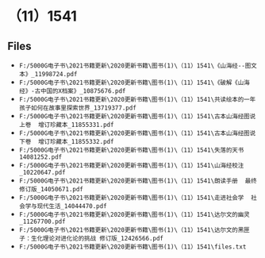 # （11）1541

## Files

- `F:/5000G电子书\2021书籍更新\2020更新书籍\图书(1)\（11）1541\《山海经--图文本》_11998724.pdf`
- `F:/5000G电子书\2021书籍更新\2020更新书籍\图书(1)\（11）1541\《破解《山海经》-古中国的X档案》_10875676.pdf`
- `F:/5000G电子书\2021书籍更新\2020更新书籍\图书(1)\（11）1541\共读绘本的一年 孩子如何在故事里探索世界_13719377.pdf`
- `F:/5000G电子书\2021书籍更新\2020更新书籍\图书(1)\（11）1541\古本山海经图说  上卷  增订珍藏本_11855331.pdf`
- `F:/5000G电子书\2021书籍更新\2020更新书籍\图书(1)\（11）1541\古本山海经图说  下卷  增订珍藏本_11855332.pdf`
- `F:/5000G电子书\2021书籍更新\2020更新书籍\图书(1)\（11）1541\失落的天书14081252.pdf`
- `F:/5000G电子书\2021书籍更新\2020更新书籍\图书(1)\（11）1541\山海经校注_10220647.pdf`
- `F:/5000G电子书\2021书籍更新\2020更新书籍\图书(1)\（11）1541\朗读手册  最终修订版_14050671.pdf`
- `F:/5000G电子书\2021书籍更新\2020更新书籍\图书(1)\（11）1541\走进社会学  社会学与现代生活_14044470.pdf`
- `F:/5000G电子书\2021书籍更新\2020更新书籍\图书(1)\（11）1541\达尔文的幽灵_11267700.pdf`
- `F:/5000G电子书\2021书籍更新\2020更新书籍\图书(1)\（11）1541\达尔文的黑匣子：生化理论对进化论的挑战 修订版_12426566.pdf`
- `F:/5000G电子书\2021书籍更新\2020更新书籍\图书(1)\（11）1541\files.txt`
